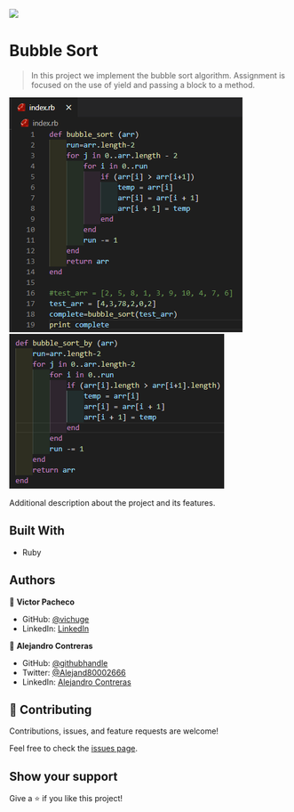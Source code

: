 ![](https://img.shields.io/badge/Microverse-blueviolet)

# Bubble Sort

> In this project we implement the bubble sort algorithm. Assignment is focused on the use of yield and passing a block to a method.

![screenshot](./app_screenshot.png)
![screenshot](./app_screenshot2.png)

Additional description about the project and its features.

## Built With

- Ruby

## Authors

👤 **Victor Pacheco**

- GitHub: [@vichuge](https://github.com/vichuge)
- LinkedIn: [LinkedIn](https://www.linkedin.com/in/victor-pacheco-7946aab2/)

👤 **Alejandro Contreras**

- GitHub: [@githubhandle](https://github.com/AlejandroNo4)
- Twitter: [@Alejand80002666](https://twitter.com/alejand80002666)
- LinkedIn: [Alejandro Contreras](https://www.linkedin.com/in/alejandro-contreras-rodriguez-b524821b5/)


## 🤝 Contributing

Contributions, issues, and feature requests are welcome!

Feel free to check the [issues page](https://github.com/AlejandroNo4/Bubble-Sort-Ruby/issues).

## Show your support

Give a ⭐️ if you like this project!
